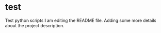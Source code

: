 # test
Test python scripts
I am editing the README file. Adding some more details about the project description.
